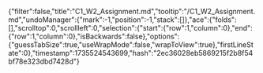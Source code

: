 {"filter":false,"title":"C1_W2_Assignment.md","tooltip":"/C1_W2_Assignment.md","undoManager":{"mark":-1,"position":-1,"stack":[]},"ace":{"folds":[],"scrolltop":0,"scrollleft":0,"selection":{"start":{"row":1,"column":0},"end":{"row":1,"column":0},"isBackwards":false},"options":{"guessTabSize":true,"useWrapMode":false,"wrapToView":true},"firstLineState":0},"timestamp":1735524543699,"hash":"2ec36028eb5869215f2b8f54bf78e323dbd7428d"}